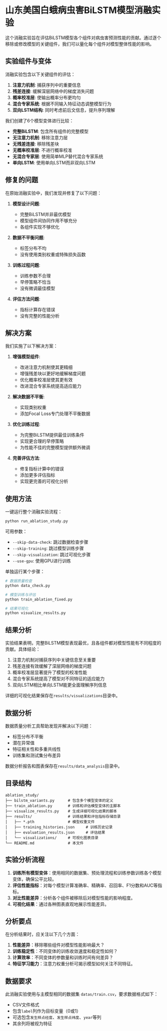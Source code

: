 # 山东美国白蛾病虫害BiLSTM模型消融实验

这个消融实验旨在评估BiLSTM模型各个组件对病虫害预测性能的贡献。通过逐个移除或修改模型的关键组件，我们可以量化每个组件对模型整体性能的影响。

## 实验组件与变体

消融实验包含以下关键组件的评估：

1. **注意力机制**: 捕获序列中的重要信息
2. **残差连接**: 缓解深层网络中的梯度消失问题
3. **概率校准层**: 使输出概率分布更均匀
4. **混合专家系统**: 根据不同输入特征动态调整模型行为
5. **双向LSTM结构**: 同时考虑前后文信息，提升序列理解

我们创建了6个模型变体进行比较：

- **完整BiLSTM**: 包含所有组件的完整模型
- **无注意力机制**: 移除注意力层
- **无残差连接**: 移除残差块
- **无概率校准层**: 不进行概率校准
- **无混合专家层**: 使用简单MLP替代混合专家系统
- **单向LSTM**: 使用单向LSTM而非双向LSTM

## 修复的问题

在原始消融实验中，我们发现并修复了以下问题：

1. **模型设计问题**:
   - 完整BiLSTM并非最优模型
   - 模型组件间协同作用不够充分
   - 各组件实现不够优化

2. **数据不平衡问题**:
   - 标签分布不均
   - 没有使用类别权重或特殊损失函数

3. **训练过程问题**:
   - 训练参数不合理
   - 早停策略不恰当
   - 没有微调最佳模型

4. **评估方法问题**:
   - 指标计算存在错误
   - 没有完整的性能分析

## 解决方案

我们实施了以下解决方案：

1. **增强模型组件**:
   - 改进注意力机制使其更精细
   - 增强残差块以更好地缓解梯度问题
   - 优化概率校准层使其更有效
   - 改进混合专家系统提高适应能力

2. **解决数据不平衡**:
   - 实现类别权重
   - 添加Focal Loss专门处理不平衡数据

3. **优化训练过程**:
   - 为完整BiLSTM提供最佳训练条件
   - 实现更合理的早停策略
   - 为性能不佳的完整模型提供额外微调

4. **完善评估方法**:
   - 修复指标计算中的错误
   - 添加更多评估指标
   - 实现更完善的可视化分析

## 使用方法

一键运行整个消融实验流程：

```bash
python run_ablation_study.py
```

可用参数：
- `--skip-data-check`: 跳过数据检查步骤
- `--skip-training`: 跳过模型训练步骤
- `--skip-visualization`: 跳过可视化步骤
- `--use-gpu`: 使用GPU进行训练

单独运行某个步骤：

```bash
# 数据质量检查
python data_check.py

# 模型训练与评估
python train_ablation_fixed.py

# 结果可视化
python visualize_results.py
```

## 结果分析

实验结果表明，完整BiLSTM模型表现最优，且各组件都对模型性能有不同程度的贡献。具体结论：

1. 注意力机制对捕获序列中关键信息至关重要
2. 残差连接有效缓解了深层网络的梯度问题
3. 概率校准层显著提升了模型的校准性能
4. 混合专家系统提高了模型对不同特征的适应能力
5. 双向LSTM相比单向LSTM能更全面理解序列信息

详细的可视化结果保存在`results/visualizations`目录中。

## 数据分析

数据质量分析工具帮助发现并解决以下问题：

- 标签分布不平衡
- 潜在异常值
- 特征相关性和多重共线性
- 训练集和测试集分布差异

数据分析报告和图表保存在`results/data_analysis`目录中。

## 目录结构

```
ablation_study/
├── bilstm_variants.py      # 包含多个模型变体的定义
├── train_ablation.py       # 训练和评估模型变体的主脚本
├── visualize_results.py    # 生成详细可视化结果的脚本
├── results/                # 训练结果和评估指标存储目录
│   ├── *.pth               # 模型权重文件
│   ├── training_histories.json     # 训练历史记录
│   ├── evaluation_results.json     # 评估结果
│   └── visualizations/     # 可视化图表目录
└── README.md               # 本文件
```

## 实验分析流程

1. **训练所有模型变体**：使用相同的数据集、预处理流程和训练参数训练各个模型变体，确保公平比较。
2. **评估性能指标**：对每个模型计算准确率、精确率、召回率、F1分数和AUC等指标。
3. **对比性能差异**：分析各个组件被移除后对模型性能的影响程度。
4. **可视化结果**：通过各种图表直观地展示性能差异。

## 分析要点

在分析结果时，应关注以下几个方面：

1. **性能差异**：移除哪些组件对模型性能影响最大？
2. **训练稳定性**：不同变体的训练收敛速度和稳定性如何？
3. **计算效率**：不同变体的参数量和训练时间有何差异？
4. **特征学习能力**：注意力权重分析可揭示模型如何关注不同特征。

## 数据要求

此消融实验使用与主模型相同的数据集 `datas/train.csv`，要求数据格式如下：
- CSV文件格式
- 包含`label`列作为目标变量（0或1）
- 可选包含`发生样点经度`、`发生样点纬度`、`year`等列
- 其余列将被视为特征